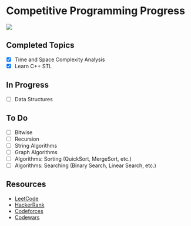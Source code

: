 <h1>Competitive Programming Progress</h1>
<img src=https://user-images.githubusercontent.com/104838272/212726427-4d0b08fd-3e00-401c-855d-ce808b1955c2.jpg>

## Completed Topics
- [x] Time and Space Complexity Analysis
- [x] Learn C++ STL

## In Progress
- [ ] Data Structures

## To Do
- [ ] Bitwise
- [ ] Recursion
- [ ] String Algorithms
- [ ] Graph Algorithms
- [ ] Algorithms: Sorting (QuickSort, MergeSort, etc.)
- [ ] Algorithms: Searching (Binary Search, Linear Search, etc.)

## Resources
- [LeetCode](https://leetcode.com/)
- [HackerRank](https://www.hackerrank.com/)
- [Codeforces](https://codeforces.com/)
- [Codewars](https://www.codewars.com/)
